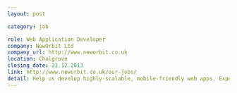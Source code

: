 ```yaml
---
layout: post

category: job

role: Web Application Developer
company: NewOrbit Ltd
company_url: http://www.neworbit.co.uk
location: Chalgrove
closing_date: 31.12.2013
link: http://www.neworbit.co.uk/our-jobs/
detail: Help us develop highly-scalable, mobile-friendly web apps. Experience of ASP.Net MVC, C#, Microsoft Azure, Knockoutjs, Angularjs and Zurb is advantageous. But, skills can be taught. 
---
```

